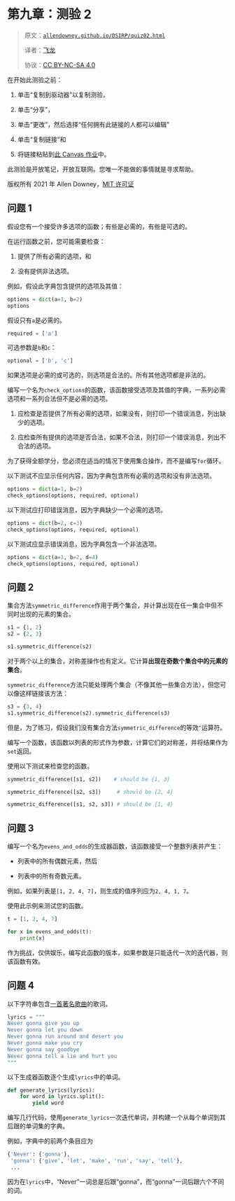 # 第九章：测验 2

> 原文：[`allendowney.github.io/DSIRP/quiz02.html`](https://allendowney.github.io/DSIRP/quiz02.html)
> 
> 译者：[飞龙](https://github.com/wizardforcel)
> 
> 协议：[CC BY-NC-SA 4.0](http://creativecommons.org/licenses/by-nc-sa/4.0/)


在开始此测验之前：

1.  单击“复制到驱动器”以复制测验，

1.  单击“分享”，

1.  单击“更改”，然后选择“任何拥有此链接的人都可以编辑”

1.  单击“复制链接”和

1.  将链接粘贴到[此 Canvas 作业](https://canvas.olin.edu/courses/313/assignments/4929)中。

此测验是开放笔记，开放互联网。您唯一不能做的事情就是寻求帮助。

版权所有 2021 年 Allen Downey，[MIT 许可证](http://opensource.org/licenses/MIT)

## 问题 1

假设您有一个接受许多选项的函数；有些是必需的，有些是可选的。

在运行函数之前，您可能需要检查：

1.  提供了所有必需的选项，和

1.  没有提供非法选项。

例如，假设此字典包含提供的选项及其值：

```py
options = dict(a=1, b=2)
options 
```

假设只有`a`是必需的。

```py
required = ['a'] 
```

可选参数是`b`和`c`：

```py
optional = ['b', 'c'] 
```

如果选项是必需的或可选的，则选项是合法的。所有其他选项都是非法的。

编写一个名为`check_options`的函数，该函数接受选项及其值的字典，一系列必需选项和一系列合法但不是必需的选项。

1.  应检查是否提供了所有必需的选项，如果没有，则打印一个错误消息，列出缺少的选项。

1.  应检查所有提供的选项是否合法，如果不合法，则打印一个错误消息，列出不合法的选项。

为了获得全额学分，您必须在适当的情况下使用集合操作，而不是编写`for`循环。

以下测试不应显示任何内容，因为字典包含所有必需的选项和没有非法选项。

```py
options = dict(a=1, b=2)
check_options(options, required, optional) 
```

以下测试应打印错误消息，因为字典缺少一个必需的选项。

```py
options = dict(b=2, c=3)
check_options(options, required, optional) 
```

以下测试应显示错误消息，因为字典包含一个非法选项。

```py
options = dict(a=1, b=2, d=4)
check_options(options, required, optional) 
```

## 问题 2

集合方法`symmetric_difference`作用于两个集合，并计算出现在任一集合中但不同时出现的元素的集合。

```py
s1 = {1, 2}
s2 = {2, 3}

s1.symmetric_difference(s2) 
```

对于两个以上的集合，对称差操作也有定义。它计算**出现在奇数个集合中的元素的集合**。

`symmetric_difference`方法只能处理两个集合（不像其他一些集合方法），但您可以像这样链接该方法：

```py
s3 = {3, 4}
s1.symmetric_difference(s2).symmetric_difference(s3) 
```

但是，为了练习，假设我们没有集合方法`symmetric_difference`的等效`^`运算符。

编写一个函数，该函数以列表的形式作为参数，计算它们的对称差，并将结果作为`set`返回。

使用以下测试来检查您的函数。

```py
symmetric_difference([s1, s2])    # should be {1, 3} 
```

```py
symmetric_difference([s2, s3])     # should be {2, 4} 
```

```py
symmetric_difference([s1, s2, s3]) # should be {1, 4} 
```

## 问题 3

编写一个名为`evens_and_odds`的生成器函数，该函数接受一个整数列表并产生：

+   列表中的所有偶数元素，然后

+   列表中的所有奇数元素。

例如，如果列表是`[1, 2, 4, 7]`，则生成的值序列应为`2, 4, 1, 7`。

使用此示例来测试您的函数。

```py
t = [1, 2, 4, 7]

for x in evens_and_odds(t):
    print(x) 
```

作为挑战，仅供娱乐，编写此函数的版本，如果参数是只能迭代一次的迭代器，则该函数有效。

## 问题 4

以下字符串包含[一首著名歌曲](https://youtu.be/dQw4w9WgXcQ?t=43)的歌词。

```py
lyrics = """
Never gonna give you up
Never gonna let you down
Never gonna run around and desert you
Never gonna make you cry
Never gonna say goodbye
Never gonna tell a lie and hurt you 
""" 
```

以下生成器函数逐个生成`lyrics`中的单词。

```py
def generate_lyrics(lyrics):
    for word in lyrics.split():
        yield word 
```

编写几行代码，使用`generate_lyrics`一次迭代单词，并构建一个从每个单词到其后跟的单词集的字典。

例如，字典中的前两个条目应为

```py
{'Never': {'gonna'},
 'gonna': {'give', 'let', 'make', 'run', 'say', 'tell'},
 ... 
```

因为在`lyrics`中，“Never”一词总是后跟“gonna”，而“gonna”一词后跟六个不同的词。
